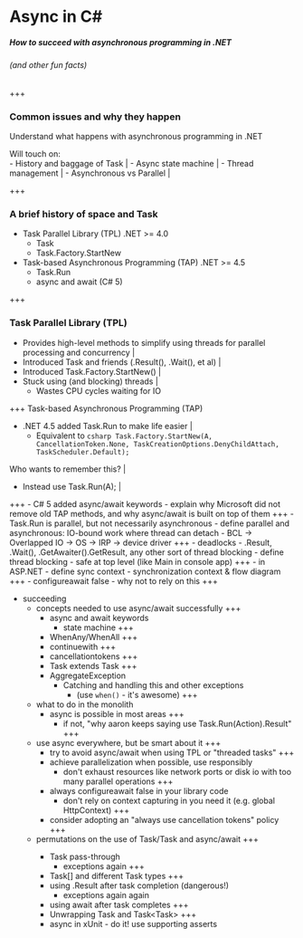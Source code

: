 # Async in C&#35; 
##### How to succeed with asynchronous programming in .NET
###### (and other fun facts)

+++

### Common issues and why they happen
Understand what happens with asynchronous programming in .NET

<div style="width:100%;text-align: left;">Will touch on:</div>
- History and baggage of Task |
- Async state machine |
- Thread management |
- Asynchronous vs Parallel |

+++

### A brief history of space and Task
- Task Parallel Library (TPL)
	.NET >= 4.0
	- Task
	- Task.Factory.StartNew
- Task-based Asynchronous Programming (TAP)
	.NET >= 4.5
	- Task.Run
	- async and await (C# 5)

+++

### Task Parallel Library (TPL)
- Provides high-level methods to simplify using threads for parallel processing and  concurrency |
- Introduced Task and friends (.Result(), .Wait(), et al) |
- Introduced Task.Factory.StartNew() |
- Stuck using (and blocking) threads |
	- Wastes CPU cycles waiting for IO

+++
Task-based Asynchronous Programming (TAP)
- .NET 4.5 added Task.Run to make life easier |
	- Equivalent to ```csharp
	Task.Factory.StartNew(A, CancellationToken.None, TaskCreationOptions.DenyChildAttach, TaskScheduler.Default);```

Who wants to remember this? |

- Instead use Task.Run(A); |

+++
			- C# 5 added async/await keywords
			- explain why Microsoft did not remove old TAP methods, and why async/await is built on top of them
+++
		- Task.Run is parallel, but not necessarily asynchronous
			- define parallel and asynchronous: IO-bound work where thread can detach
				- BCL -> Overlapped IO -> OS -> IRP -> device driver
+++
	- deadlocks
		- .Result, .Wait(), .GetAwaiter().GetResult, any other sort of thread blocking
			- define thread blocking
			- safe at top level (like Main in console app)
+++
		- in ASP.NET
			- define sync context
			- synchronization context & flow diagram
+++
		- configureawait false
			- why not to rely on this
+++
- succeeding
	- concepts needed to use async/await successfully
+++
		- async and await keywords
			- state machine
+++
		- WhenAny/WhenAll
+++
		- continuewith
+++
		- cancellationtokens
+++
		- Task<T> extends Task
+++
		- AggregateException
			- Catching and handling this and other exceptions
				- (use `when()` - it's awesome)
+++
	- what to do in the monolith
		- async is possible in most areas
+++
			- if not, "why aaron keeps saying use Task.Run(Action).Result"
+++
	- use async everywhere, but be smart about it
+++
		- try to avoid async/await when using TPL or "threaded tasks"
+++
		- achieve parallelization when possible, use responsibly
			- don't exhaust resources like network ports or disk io with too many parallel operations
+++
		- always configureawait false in your library code
			- don't rely on context capturing in you need it (e.g. global HttpContext)
+++
		- consider adopting an "always use cancellation tokens" policy
+++
	- permutations on the use of Task/Task<T> and async/await
+++
		- Task pass-through
			- exceptions again
+++
		- Task[] and different Task<T> types
+++
		- using .Result after task completion (dangerous!)
			- exceptions again again
		- using await after task completes
+++
		- Unwrapping Task<Task> and Task<Task<T>>
+++
		- async in xUnit - do it! use supporting asserts
